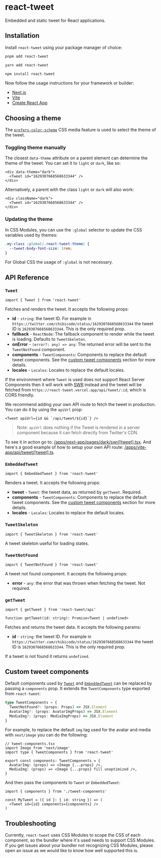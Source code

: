 # react-tweet

Embedded and static tweet for React applications.

## Installation

Install `react-tweet` using your package manager of choice:

```bash
pnpm add react-tweet
```

```bash
yarn add react-tweet
```

```bash
npm install react-tweet
```

Now follow the usage instructions for your framework or builder:

- [Next.js](/apps/next-app/readme.md)
- [Vite](/apps/vite-app/readme.md)
- [Create React App](/apps/create-react-app/readme.md)

## Choosing a theme

The [`prefers-color-scheme`](https://developer.mozilla.org/en-US/docs/Web/CSS/@media/prefers-color-scheme) CSS media feature is used to select the theme of the tweet.

### Toggling theme manually

The closest `data-theme` attribute on a parent element can determine the theme of the tweet. You can set it to `light` or `dark`, like so:

```tsx
<div data-theme="dark">
  <Tweet id="1629307668568633344" />
</div>
```

Alternatively, a parent with the class `light` or `dark` will also work:

```tsx
<div className="dark">
  <Tweet id="1629307668568633344" />
</div>
```

### Updating the theme

In CSS Modules, you can use the `:global` selector to update the CSS variables used by themes:

```css
.my-class :global(.react-tweet-theme) {
  --tweet-body-font-size: 1rem;
}
```

For Global CSS the usage of `:global` is not necessary.

## API Reference

### `Tweet`

```tsx
import { Tweet } from 'react-tweet'
```

Fetches and renders the tweet. It accepts the following props:

- **id** - `string`: the tweet ID. For example in `https://twitter.com/chibicode/status/1629307668568633344` the tweet ID is `1629307668568633344`. This is the only required prop.
- **fallback** - `ReactNode`: The fallback component to render while the tweet is loading. Defaults to `TweetSkeleton`.
- **onError** - `(error?: any) => any`: The returned error will be sent to the `TweetNotFound` component.
- **components** - `TweetComponents`: Components to replace the default tweet components. See the [custom tweet components](#custom-tweet-components) section for more details.
- **locales** - `Locales`: Locales to replace the default locales.

If the environment where `Tweet` is used does not support React Server Components then it will work with [SWR](https://swr.vercel.app/) instead and the tweet will be fetched from `https://react-tweet.vercel.app/api/tweet/:id`, which is CORS friendly.

We recommend adding your own API route to fetch the tweet in production. You can do it by using the `apiUrl` prop:

```tsx
<Tweet apiUrl={id && `/api/tweet/${id}`} />
```

> Note: `apiUrl` does nothing if the Tweet is rendered in a server component because it can fetch directly from Twitter's CDN.

To see it in action go to: [/apps/next-app/pages/dark/swr/[tweet].tsx](/apps/next-app/pages/dark/swr/[tweet].tsx). And here's a good example of how to setup your own API route: [/apps/vite-app/api/tweet/[tweet].ts](/apps/vite-app/api/tweet/[tweet].ts).

### `EmbeddedTweet`

```tsx
import { EmbeddedTweet } from 'react-tweet'
```

Renders a tweet. It accepts the following props:

- **tweet** - `Tweet`: the tweet data, as returned by `getTweet`. Required.
- **components** - `TweetComponents`: Components to replace the default tweet components. See the [custom tweet components](#custom-tweet-components) section for more details.
- **locales** - `Locales`: Locales to replace the default locales.

### `TweetSkeleton`

```tsx
import { TweetSkeleton } from 'react-tweet'
```

A tweet skeleton useful for loading states.

### `TweetNotFound`

```tsx
import { TweetNotFound } from 'react-tweet'
```

A tweet not found component. It accepts the following props:

- **error** - `any`: the error that was thrown when fetching the tweet. Not required.

### `getTweet`

```tsx
import { getTweet } from 'react-tweet/api'

function getTweet(id: string): Promise<Tweet | undefined>
```

Fetches and returns the tweet data. It accepts the following params:

- **id** - `string`: the tweet ID. For example in `https://twitter.com/chibicode/status/1629307668568633344` the tweet ID is `1629307668568633344`. This is the only required prop.

If a tweet is not found it returns `undefined`.

## Custom tweet components

Default components used by [`Tweet`](#tweet) and [`EmbeddedTweet`](#embeddedtweet) can be replaced by passing a `components` prop. It extends the `TweetComponents` type exported from `react-tweet`:

```ts
type TweetComponents = {
  TweetNotFound?: (props: Props) => JSX.Element
  AvatarImg?: (props: AvatarImgProps) => JSX.Element
  MediaImg?: (props: MediaImgProps) => JSX.Element
}
```

For example, to replace the default `img` tag used for the avatar and media with `next/image` you can do the following:

```tsx
// tweet-components.tsx
import Image from 'next/image'
import type { TweetComponents } from 'react-tweet'

export const components: TweetComponents = {
  AvatarImg: (props) => <Image {...props} />,
  MediaImg: (props) => <Image {...props} fill unoptimized />,
}
```

And then pass the components to `Tweet` or `EmbeddedTweet`:

```tsx
import { components } from './tweet-components'

const MyTweet = ({ id }: { id: string }) => (
  <Tweet id={id} components={components} />
)
```

## Troubleshooting

Currently, `react-tweet` uses CSS Modules to scope the CSS of each component, so the bundler where it's used needs to support CSS Modules. If you get issues about your bundler not recognizing CSS Modules, please open an issue as we would like to know how well supported this is.
